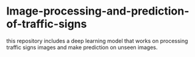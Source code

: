 # Image-processing-and-prediction-of-traffic-signs
this repository includes a deep learning model that works on processing traffic signs images and make prediction on unseen images. 
